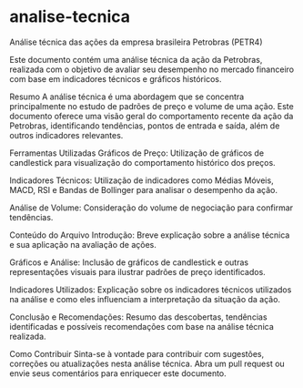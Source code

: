# analise-tecnica
Análise técnica das ações da empresa brasileira Petrobras  (PETR4)

Este documento contém uma análise técnica da ação da Petrobras, realizada com o objetivo de avaliar seu desempenho no mercado financeiro com base em indicadores técnicos e gráficos históricos.

Resumo
A análise técnica é uma abordagem que se concentra principalmente no estudo de padrões de preço e volume de uma ação. Este documento oferece uma visão geral do comportamento recente da ação da Petrobras, identificando tendências, pontos de entrada e saída, além de outros indicadores relevantes.

Ferramentas Utilizadas
Gráficos de Preço: Utilização de gráficos de candlestick para visualização do comportamento histórico dos preços.

Indicadores Técnicos: Utilização de indicadores como Médias Móveis, MACD, RSI e Bandas de Bollinger para analisar o desempenho da ação.

Análise de Volume: Consideração do volume de negociação para confirmar tendências.

Conteúdo do Arquivo
Introdução: Breve explicação sobre a análise técnica e sua aplicação na avaliação de ações.

Gráficos e Análise: Inclusão de gráficos de candlestick e outras representações visuais para ilustrar padrões de preço identificados.

Indicadores Utilizados: Explicação sobre os indicadores técnicos utilizados na análise e como eles influenciam a interpretação da situação da ação.

Conclusão e Recomendações: Resumo das descobertas, tendências identificadas e possíveis recomendações com base na análise técnica realizada.

Como Contribuir
Sinta-se à vontade para contribuir com sugestões, correções ou atualizações nesta análise técnica. Abra um pull request ou envie seus comentários para enriquecer este documento.


